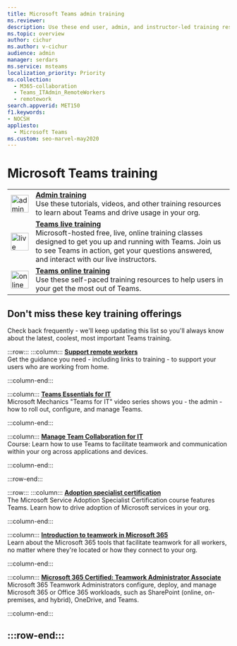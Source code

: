 ```yaml
---
title: Microsoft Teams admin training
ms.reviewer: 
description: Use these end user, admin, and instructor-led training resources and tutorial videos to help you get the most out of Microsoft Teams in your organization.
ms.topic: overview
author: cichur
ms.author: v-cichur
audience: admin
manager: serdars
ms.service: msteams
localization_priority: Priority
ms.collection: 
  - M365-collaboration
  - Teams_ITAdmin_RemoteWorkers
  - remotework
search.appverid: MET150
f1.keywords:
- NOCSH
appliesto: 
  - Microsoft Teams
ms.custom: seo-marvel-may2020
---
```

# Microsoft Teams training

|               |               |
| ------------- | ------------- |
| <img src="/office/media/icons/walkthrough-map-teams.svg" width="40 px" height="40 px" alt="admin training"> | **[Admin training](./itadmin-readiness.md)** </br> Use these tutorials, videos, and other training resources to learn about Teams and drive usage in your org. 
| <img src="/office/media/icons/education-tutorial-teams.svg" width="40 px" height="40 px" alt="live training"> | **[Teams live training](./instructor-led-training-teams-landing-page.yml)** </br> Microsoft-hosted free, live, online training classes designed to get you up and running with Teams. Join us to see Teams in action, get your questions answered, and interact with our live instructors. 
| <img src="/office/media/icons/user.svg" width="40 px" height="40 px" alt="online training" > | **[Teams online training](https://support.office.com/article/microsoft-teams-video-training-4f108e54-240b-4351-8084-b1089f0d21d7)** </br> Use these self-paced training resources to help users in your get the most out of Teams. |

## Don't miss these key training offerings

Check back frequently - we'll keep updating this list so you'll always know about the latest, coolest, most important Teams training.

:::row:::
   :::column:::
   **[Support remote workers](./support-remote-work-with-teams.md)** </br>
   Get the guidance you need - including links to training - to support your users who are working from home.

   :::column-end:::

   :::column:::
   **[Teams Essentials for IT](https://aka.ms/MicrosoftTeamsforIT)** </br>
   Microsoft Mechanics "Teams for IT" video series shows you - the admin - how to roll out, configure, and manage Teams.

   :::column-end:::

   :::column:::
   **[Manage Team Collaboration for IT](/learn/paths/m365-manage-team-collaboration)** </br>
   Course: Learn how to use Teams to facilitate teamwork and communication within your org across applications and devices.

   :::column-end:::

:::row-end:::

:::row:::
   :::column:::
   **[Adoption specialist certification](/learn/paths/m365-service-adoption/)** </br>
   The Microsoft Service Adoption Specialist Certification course features Teams. Learn how to drive adoption of Microsoft services in your org.

   :::column-end:::

   :::column:::
   **[Introduction to teamwork in Microsoft 365](/learn/modules/intro-to-teamwork-in-m365/index)** </br>
   Learn about the Microsoft 365 tools that facilitate teamwork for all workers, no matter where they're located or how they connect to your org.

   :::column-end:::

   :::column:::
   **[Microsoft 365 Certified: Teamwork Administrator Associate](https://www.microsoft.com/learning/m365-teamwork-administrator.aspx)** </br>
   Microsoft 365 Teamwork Administrators configure, deploy, and manage Microsoft 365 or Office 365 workloads, such as SharePoint (online, on-premises, and hybrid), OneDrive, and Teams.

   :::column-end:::

:::row-end:::
---
